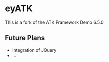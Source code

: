 # eyATK

This is a fork of the ATK Framework Demo 6.5.0

## Future Plans

*  integration of JQuery
*  ...